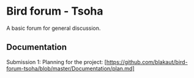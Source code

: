# Bird forum - Tsoha

A basic forum for general discussion.

## Documentation

Submission 1: Planning for the project: [https://github.com/blakaut/bird-forum-tsoha/blob/master/Documentation/plan.md]
